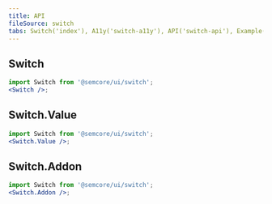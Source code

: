 ```yaml
---
title: API
fileSource: switch
tabs: Switch('index'), A11y('switch-a11y'), API('switch-api'), Example('switch-code'), Changelog('switch-changelog')
---
```


## Switch

```jsx
import Switch from '@semcore/ui/switch';
<Switch />;
```

<TypesView type="SwitchProps" :types={...types} />

## Switch.Value

```jsx
import Switch from '@semcore/ui/switch';
<Switch.Value />;
```

<TypesView type="SwitchValueProps" :types={...types} />

## Switch.Addon

```jsx
import Switch from '@semcore/ui/switch';
<Switch.Addon />;
```

<TypesView type="SwitchAddonProps" :types={...types} />

<script setup>import { data as types } from '@types.data.ts';</script>